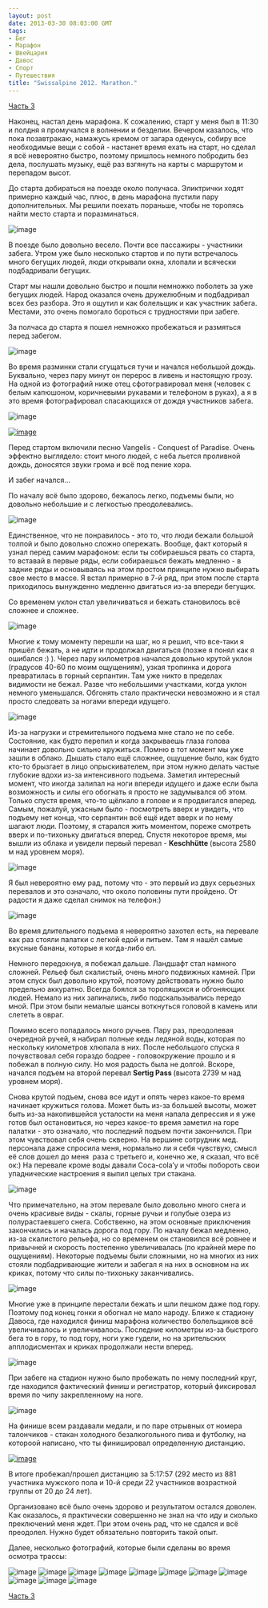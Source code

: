 ```yaml
---
layout: post
date: 2013-03-30 08:03:00 GMT
tags:
- Бег
- Марафон
- Швейцария
- Давос
- Спорт
- Путешествия
title: "Swissalpine 2012. Marathon."
---
```

<p><a href="http://theuniversearound.tumblr.com/post/46657622418/swissalpine-2012">Часть&nbsp;3</a></p>
<p>Наконец, настал день марафона. К сожалению, старт у меня был в 11:30 и полдня я промучался в волнении и безделии. Вечером казалось, что пока позавтракаю, намажусь кремом от загара оденусь, собиру все необходимые вещи с собой - настанет время ехать на старт, но сделал я всё невероятно быстро, поэтому пришлось немного побродить без дела, послушать музыку, ещё раз взгянуть на карты с маршрутом и перепадом высот.</p>
<p>До старта добираться на поезде около получаса. Эликтрички ходят примерно каждый час, плюс, в день марафона пустили пару дополнительных. Мы решили поехать пораньше, чтобы не торопяcь найти место старта и поразминаться.</p>
<div class="p_embed p_image_embed"><img alt="image" src="/images/ce1fb33d4f73aec160162d44a0a3804159ca2ae9fe04477f17ca5cb4849093d1.jpg" /></div>
<p>В поезде было довольно весело. Почти все пассажиры - участники забега. Утром уже было несколько стартов и по пути встречалось много бегущих людей, люди открывали окна, хлопали и всячески подбадривали бегущих.</p>
<p>Старт мы нашли довольно быстро и пошли немножко поболеть за уже бегущих людей. Народ оказался очень дружелюбным и подбадривал всех без разбора. Это я ощутил и как болельщик и как участник забега. Местами, это очень помогало бороться с трудностями при забеге.</p>
<p>За полчаса до старта я пошел немножко пробежаться и размяться перед забегом.</p>
<div class="p_embed p_image_embed"><img alt="image" src="/images/d1e1fd10b1dd02a38452a30035707a9326738a82ffe27f3228034dcc9a21d73b.jpg" /></div>
<p>Во время разминки стали сгущаться тучи и начался небольшой дождь. Буквально, через пару минут он перерос в ливень и настоящую грозу. На одной из фотографий ниже отец сфотогравировал меня (человек с белым капюшоном, коричневыми рукавами и телефоном в руках), а я в это время фотографировал спасающихся от дождя участников забега.</p>
<div class="p_embed p_image_embed"><img alt="image" src="/images/f212c89e27acc3439b62827bf31da5d29a944d258ff4096f9d3f2898f1577c10.jpg" />
<p><a href="http://rocket-man.posterous.com/swissalpine-2012-marathon-96818"><img alt="image" src="/images/8def7d8d3bdc51ba0c59c15572300b2297a147f266f81ec3e8cbfe4b9ebf1f3b.jpg" /></a></p>
<div class="p_see_full_gallery"></div>
</div>
<p>Перед стартом включили песню Vangelis - Conquest of Paradise. Очень эффектно выглядело: стоит много людей, с неба льется проливной дождь, доносятся звуки грома и всё под пение хора.</p>
<p>И забег начался&hellip;</p>
<p>По началу всё было здорово, бежалось легко, подъемы были, но довольно небольшие и с легкостью преодолевались.</p>
<div class="p_embed p_image_embed"><img alt="image" src="/images/014c2579c9da9c46494d75b9025f02077df8eaf3e4a035ea042d038d3bacbe1c.jpg" /></div>
<p>Единственное, что не понравилось - это то, что люди бежали большой толпой и было довольно сложно опережать. Вообще, факт который я узнал перед самим марафоном: если ты собираешься рвать со старта, то вставай в первые ряды, если собираешься бежать медленно - в задние ряды и основываясь на этом простом принципе нужно выбирать свое место в массе. Я встал примерно в 7-й ряд, при этом после старта приходилось вынужденно медленно двигаться из-за впереди бегущих.</p>
<p>Со временем уклон стал увеличиваться и бежать становилось всё сложнее и сложнее.</p>
<div class="p_embed p_image_embed"><img alt="image" src="/images/415f58bf6fdae4d60c4d65f0f8d20b17510657addd6eff81054c6b9d117e6a14.jpg" /></div>
<p>Многие к тому моменту перешли на шаг, но я решил, что все-таки я пришёл бежать, а не идти и продолжал двигаться (позже я понял как я ошибался :) ). Через пару километров начался довольно крутой уклон (градусов 40-60 по моим ощущениям), узкая тропинка и дорога превратилась в горный серпантин. Там уже никто в пределах видимости не бежал. Разве что небольшими участками, когда уклон немного уменьшался. Обгонять стало практически невозможно и я стал просто следовать за ногами впереди идущего.</p>
<div class="p_embed p_image_embed"><img alt="image" src="/images/dd4de93e4710bc53af9316a03d7a328adf441eefab50a4bed3e47762da93eceb.jpg" /></div>
<p>Из-за нагрузки и стремительного подъема мне стало не по себе. Состояние, как будто перепил и когда закрываешь глаза голова начинает довольно сильно кружиться. Помню в тот момент мы уже зашли в облако. Дышать стало ещё сложнее, ощущение было, как будто кто-то брызгает в лицо опрыскивателем, при этом нужно делать частые глубокие вдохи из-за интенсивного подъема. Заметил интересный момент, что иногда залипал на ноги впереди идущего и даже если была возможность и силы его обогнать я просто не задумывался об этом. Только спустя время, что-то щёлкало в голове и я продвигался вперед. Самым, пожалуй, ужасным было - посмотреть вверх и увидеть, что подъему нет конца, что серпантин всё ещё идет вверх и по нему шагают люди. Поэтому, я старался жить моментом, пореже смотреть вверх и по-тихоньку двигаться вперед. Спустя некоторое время, мы вышли из облака и увидели первый перевал -&nbsp;<strong>Keschh&uuml;tte </strong>(высота 2580 м над уровнем моря).</p>
<div class="p_embed p_image_embed"><img alt="image" src="/images/88502183c7567e0db8ff7032f5e8e3b27756e80f7e62bbc8b9ca8a1a7aa8d88e.jpg" /></div>
<p>Я был невероятно ему рад, потому что - это первый из двух серьезных перевалов и это означало, что около половины пути пройдено. От радости я даже сделал снимок на телефон:)</p>
<div class="p_embed p_image_embed"><img alt="image" src="/images/b882dffd829edfc6a4656679011ab87cc565371b0f5614659a1398f6820b7bf2.jpg" /></div>
<p>Во время длительного подъема я невероятно захотел есть, на перевале как раз стояли палатки с легкой едой и питьем. Там я нашёл самые вкусные бананы, которые я когда-либо ел.</p>
<p>Немного передохнув, я побежал дальше. Ландшафт стал намного сложней. Рельеф был скалистый, очень много подвижных камней. При этом спуск был довольно крутой, поэтому действовать нужно было предельно аккуратно. Всегда боялся за торопящихся и обгоняющих людей. Немало из них запинались, либо подскальзывались передо мной. При этом были немалые шансы воткнуться головой в камень или слететь в овраг.&nbsp;</p>
<p>Помимо всего попадалось много ручьев. Пару раз, преодолевая очередной ручей, я набирал полные кеды ледяной воды, которая по нескольку километров хлюпала в них. После небольшого спуска я почувствовал себя гораздо бодрее - головокружение прошло и я побежал в полную силу. Но моя радость была не долгой. Вскоре, начался подъем на второй перевал <strong>Sertig Pass </strong>(высота 2739 м над уровнем моря).&nbsp;</p>
<p>Снова крутой подъем, снова все идут и опять через какое-то время начинает кружиться голова. Может быть из-за большей высоты, может быть из-за накопившейся усталости на меня напала депрессия и я уже готов был остановиться, но через какое-то время заметил на горе палатки - это означало, что последний подъем почти закончился. При этом чувствовал себя очень скверно.&nbsp;На вершине сотрудник мед. персонала даже спросила меня, нормально ли я себя чувствую, смысл её слов дошел до меня &nbsp;раза с третьего и, конечно же, я сказал, что всё ок:) На перевале кроме воды давали Coca-cola&rsquo;у и чтобы побороть свои упаднические настроения я выпил целых три стакана.</p>
<div class="p_embed p_image_embed"><img alt="image" src="/images/61584e6b8220d6230cad9d12178a2367b3165f0bad29892b5fdcb5704c483cae.jpg" /></div>
<p>Что примечательно, на этом перевале было довольно много снега и очень красивые виды - скалы, горные ручьи и голубые озера из полурастаевшего снега. Собственно, на этом основные приключения закончились и началась дорога под гору. По началу бежал медленно, из-за скалистого рельефа, но со временем он становился всё ровнее и привычней и скорость постепенно увеличивалась (по крайней мере по ощущениям). Некоторые подъемы были сложными, но на многих из них стояли подбадривающие жители и забегал я на них в основном на их криках, потому что силы по-тихоньку заканчивались.</p>
<div class="p_embed p_image_embed"><img alt="image" src="/images/325a6d39eb3d14ca945fda58fbd36f0795cfc3b13bb7dfa56921cb45936a8cf2.jpg" /></div>
<p>Многие уже в принципе перестали бежать и шли пешком даже под гору. Поэтому под конец гонки я обогнал не мало народу. Ближе к стадиону Давоса, где находился финиш марафона количество болельщиков всё увеличивалось и увеличивалось. Последние километры из-за быстрого бега то в гору, то под гору, ноги уже гудели, но на зрительских апплодисментах и криках продолжали нести вперед.&nbsp;</p>
<div class="p_embed p_image_embed"><img alt="image" src="/images/600d36f35e15381b640f826f6773994f4cfc859d3d222924513de12a18e8901c.jpg" /></div>
<p>При забеге на стадион нужно было пробежать по нему последний круг, где находился фактический финиш и регистратор, который фиксировал время по чипу закрепленному на ноге.</p>
<div class="p_embed p_image_embed"><img alt="image" src="/images/b62f58acf2490b8364b4ae296772fefc8063ce6026c11a8f8dfc770eabf34971.jpg" /></div>
<p>На финише всем раздавали медали, и по паре отрывных от номера талончиков - стакан холодного безалкогольного пива и футболку, на котороой написано, что ты финишировал определенную дистанцию.</p>
<p><a href="http://getfile1.posterous.com/getfile/files.posterous.com/temp-2012-08-08/HzFwxaEAzemDvuJyIHofIatbmCujagaBtpcEtIaEBdaBlzaevwxtCuGggche/urkunde_final.pdf"><img alt="image" src="/images/18ae6bdd3d53b678abf875209dfa4402a38da68e5cc3fba32f2915e6e252ae17.jpg" /></a></p>
<div class="p_embed p_file_embed"></div>
<p>В итоге пробежал/прошел дистанцию за 5:17:57 (292 место из 881 участника мужского пола и 10-й среди 22 участников возрастной группы от 20 до 24 лет).</p>
<p>Организовано всё было очень здорово и результатом остался доволен. Как оказалось, я практически совершенно не знал на что иду и сколько преключений меня ждет. При этом очень рад, что не сдался и всё преодолел. Нужно будет обязательно повторить такой опыт.</p>
<p>Далее, несколько фотографий, которые были сделаны во время осмотра трассы:</p>
<div class="p_embed p_image_embed"><img alt="image" src="/images/7305e53fe8c29a7f54e57670a04ff984f0f3e8bcb43cc70683fbdd52dc70891a.jpg" />&nbsp;<img alt="image" src="/images/44be02bcb0ffe714223c7aa21b2469848cf9678d42f2ccf6fed92fab773a43ab.jpg" />&nbsp;<img alt="image" src="/images/5bd10562329553e6b385a22d98b22921dbb70cac96e4d29059bd8902ea0e8fa0.jpg" />&nbsp;<img alt="image" src="/images/c18c68595d8e801df61643f099b777d912b9a1bd2cf44ebb159a98bb67f13b43.jpg" />&nbsp;<img alt="image" src="/images/af7c40924e479183b8996937e7d717b42b0106c028d9f1fb0f825a438b59143d.jpg" />&nbsp;<img alt="image" src="/images/0a5cfe4fde3e627844ff880d759c57c76ba2837d5a08c412904921b69566b7c5.jpg" />&nbsp;<img alt="image" src="/images/76dfcb85c14f61d74a7ce94ced58573193a421f5997d8ba33252c9a2ca0e4e63.jpg" />&nbsp;<img alt="image" src="/images/955f6db91c0e1a57310e72134a97c7e185076dafa0c6020b9fd7378c9b37b701.jpg" />&nbsp;<img alt="image" src="/images/cf5015f1c83c81e4d0ef3145b92bd26cf4e2ef3a9b5ed13dcb76e7748f06c4da.jpg" />&nbsp;<img alt="image" src="/images/016954de09492fb3e67e772455cb35adf067d2b78f6a6119e900f0639686b057.jpg" />&nbsp;<img alt="image" src="/images/724a4d4251bd30777b512df6c5e393d7544e169255438e6405b3705e0bae4dfe.jpg" /></div>
<p><a href="http://theuniversearound.tumblr.com/post/46657622418/swissalpine-2012">Часть&nbsp;3</a></p>
<p></p>